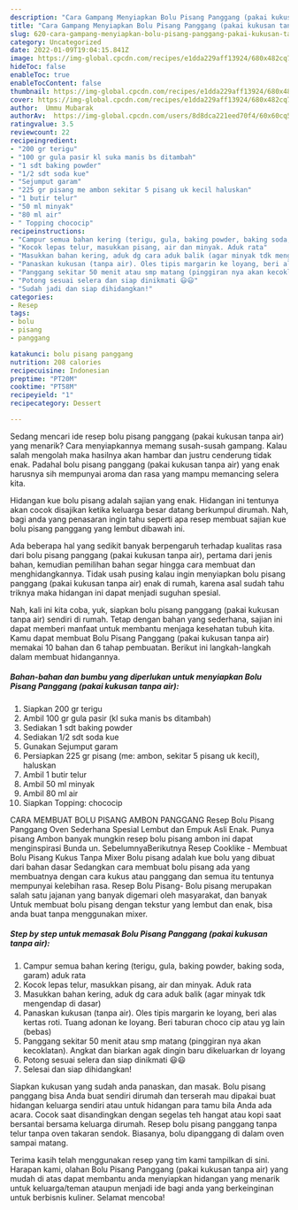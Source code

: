 ```yaml
---
description: "Cara Gampang Menyiapkan Bolu Pisang Panggang (pakai kukusan tanpa air) Anti Gagal"
title: "Cara Gampang Menyiapkan Bolu Pisang Panggang (pakai kukusan tanpa air) Anti Gagal"
slug: 620-cara-gampang-menyiapkan-bolu-pisang-panggang-pakai-kukusan-tanpa-air-anti-gagal
category: Uncategorized
date: 2022-01-09T19:04:15.841Z
image: https://img-global.cpcdn.com/recipes/e1dda229aff13924/680x482cq70/bolu-pisang-panggang-pakai-kukusan-tanpa-air-foto-resep-utama.jpg
hideToc: false
enableToc: true
enableTocContent: false
thumbnail: https://img-global.cpcdn.com/recipes/e1dda229aff13924/680x482cq70/bolu-pisang-panggang-pakai-kukusan-tanpa-air-foto-resep-utama.jpg
cover: https://img-global.cpcdn.com/recipes/e1dda229aff13924/680x482cq70/bolu-pisang-panggang-pakai-kukusan-tanpa-air-foto-resep-utama.jpg
author:  Ummu Mubarak
authorAv:  https://img-global.cpcdn.com/users/8d8dca221eed70f4/60x60cq50/avatar.jpg
ratingvalue: 3.5
reviewcount: 22
recipeingredient:
- "200 gr terigu"
- "100 gr gula pasir kl suka manis bs ditambah"
- "1 sdt baking powder"
- "1/2 sdt soda kue"
- "Sejumput garam"
- "225 gr pisang me ambon sekitar 5 pisang uk kecil haluskan"
- "1 butir telur"
- "50 ml minyak"
- "80 ml air"
- " Topping chococip"
recipeinstructions:
- "Campur semua bahan kering (terigu, gula, baking powder, baking soda, garam) aduk rata"
- "Kocok lepas telur, masukkan pisang, air dan minyak. Aduk rata"
- "Masukkan bahan kering, aduk dg cara aduk balik (agar minyak tdk mengendap di dasar)"
- "Panaskan kukusan (tanpa air). Oles tipis margarin ke loyang, beri alas kertas roti. Tuang adonan ke loyang. Beri taburan choco cip atau yg lain (bebas)"
- "Panggang sekitar 50 menit atau smp matang (pinggiran nya akan kecoklatan). Angkat dan biarkan agak dingin baru dikeluarkan dr loyang"
- "Potong sesuai selera dan siap dinikmati 😃😃"
- "Sudah jadi dan siap dihidangkan!"
categories:
- Resep
tags:
- bolu
- pisang
- panggang

katakunci: bolu pisang panggang 
nutrition: 208 calories
recipecuisine: Indonesian
preptime: "PT20M"
cooktime: "PT58M"
recipeyield: "1"
recipecategory: Dessert

---
```



Sedang mencari ide resep bolu pisang panggang (pakai kukusan tanpa air) yang menarik? Cara menyiapkannya memang susah-susah gampang. Kalau salah mengolah maka hasilnya akan hambar dan justru cenderung tidak enak. Padahal bolu pisang panggang (pakai kukusan tanpa air) yang enak harusnya sih mempunyai aroma dan rasa yang mampu memancing selera kita.


Hidangan kue bolu pisang adalah sajian yang enak. Hidangan ini tentunya akan cocok disajikan ketika keluarga besar datang berkumpul dirumah. Nah, bagi anda yang penasaran ingin tahu seperti apa resep membuat sajian kue bolu pisang panggang yang lembut dibawah ini.

Ada beberapa hal yang sedikit banyak berpengaruh terhadap kualitas rasa dari bolu pisang panggang (pakai kukusan tanpa air), pertama dari jenis bahan, kemudian pemilihan bahan segar hingga cara membuat dan menghidangkannya. Tidak usah pusing kalau ingin menyiapkan bolu pisang panggang (pakai kukusan tanpa air) enak di rumah, karena asal sudah tahu triknya maka hidangan ini dapat menjadi suguhan spesial.


Nah, kali ini kita coba, yuk, siapkan bolu pisang panggang (pakai kukusan tanpa air) sendiri di rumah. Tetap dengan bahan yang sederhana, sajian ini dapat memberi manfaat untuk membantu menjaga kesehatan tubuh kita. Kamu dapat membuat Bolu Pisang Panggang (pakai kukusan tanpa air) memakai 10 bahan dan 6 tahap pembuatan. Berikut ini langkah-langkah dalam membuat hidangannya.

<!--inarticleads1-->

##### Bahan-bahan dan bumbu yang diperlukan untuk menyiapkan Bolu Pisang Panggang (pakai kukusan tanpa air):

1. Siapkan 200 gr terigu
1. Ambil 100 gr gula pasir (kl suka manis bs ditambah)
1. Sediakan 1 sdt baking powder
1. Sediakan 1/2 sdt soda kue
1. Gunakan Sejumput garam
1. Persiapkan 225 gr pisang (me: ambon, sekitar 5 pisang uk kecil), haluskan
1. Ambil 1 butir telur
1. Ambil 50 ml minyak
1. Ambil 80 ml air
1. Siapkan  Topping: chococip


CARA MEMBUAT BOLU PISANG AMBON PANGGANG Resep Bolu Pisang Panggang Oven Sederhana Spesial Lembut dan Empuk Asli Enak. Punya pisang Ambon banyak mungkin resep bolu pisang ambon ini dapat menginspirasi Bunda un. SebelumnyaBerikutnya Resep Cooklike - Membuat Bolu Pisang Kukus Tanpa Mixer Bolu pisang adalah kue bolu yang dibuat dari bahan dasar Sedangkan cara membuat bolu pisang ada yang membuatnya dengan cara kukus atau panggang dan semua itu tentunya mempunyai kelebihan rasa. Resep Bolu Pisang- Bolu pisang merupakan salah satu jajanan yang banyak digemari oleh masyarakat, dan banyak Untuk membuat bolu pisang dengan tekstur yang lembut dan enak, bisa anda buat tanpa menggunakan mixer. 

<!--inarticleads2-->

##### Step by step untuk memasak Bolu Pisang Panggang (pakai kukusan tanpa air):

1. Campur semua bahan kering (terigu, gula, baking powder, baking soda, garam) aduk rata
1. Kocok lepas telur, masukkan pisang, air dan minyak. Aduk rata
1. Masukkan bahan kering, aduk dg cara aduk balik (agar minyak tdk mengendap di dasar)
1. Panaskan kukusan (tanpa air). Oles tipis margarin ke loyang, beri alas kertas roti. Tuang adonan ke loyang. Beri taburan choco cip atau yg lain (bebas)
1. Panggang sekitar 50 menit atau smp matang (pinggiran nya akan kecoklatan). Angkat dan biarkan agak dingin baru dikeluarkan dr loyang
1. Potong sesuai selera dan siap dinikmati 😃😃
1. Selesai dan siap dihidangkan!

Siapkan kukusan yang sudah anda panaskan, dan masak. Bolu pisang panggang bisa Anda buat sendiri dirumah dan terserah mau dipakai buat hidangan keluarga sendiri atau untuk hidangan para tamu bila Anda ada acara. Cocok saat disandingkan dengan segelas teh hangat atau kopi saat bersantai bersama keluarga dirumah. Resep bolu pisang panggang tanpa telur tanpa oven takaran sendok. Biasanya, bolu dipanggang di dalam oven sampai matang. 

Terima kasih telah menggunakan resep yang tim kami tampilkan di sini. Harapan kami, olahan Bolu Pisang Panggang (pakai kukusan tanpa air) yang mudah di atas dapat membantu anda menyiapkan hidangan yang menarik untuk keluarga/teman ataupun menjadi ide bagi anda yang berkeinginan untuk berbisnis kuliner. Selamat mencoba!
